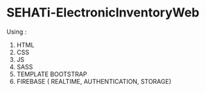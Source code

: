 # SEHATi-ElectronicInventoryWeb

Using :
  1. HTML
  2. CSS
  3. JS
  4. SASS
  5. TEMPLATE BOOTSTRAP
  6. FIREBASE ( REALTIME, AUTHENTICATION, STORAGE)

